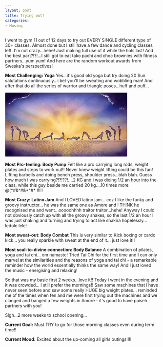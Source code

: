 ```yaml
---
layout: post
title: Trying out!
categories:
- Musing
---
```


I went to gym 11 out of 12 days to try out EVERY SINGLE different type of 30+ classes. Almost done but I still have a few dance and cycling classes left. I'm not crazy...hehe! Just making full use of it while the hols last! And the best part?!?!...I still got to eat tako pachi and choc brownies with fitness partners...yum yum! And here are the random workout awards from Sweska's perspectives!

**Most Challenging: Yoga** Yes...it's good old yoga but try doing 20 Sun salutations continuously...i bet you'll be sweating and wobbling man! And after that do all the series of warrior and triangle poses...huff and puff...

![](/img/salutation.jpg)

**Most Pro-feeling: Body Pump** Felt like a pro carrying long rods, weight plates and steps to work out!! Never knew weight lifting could be this fun! Lifting barbells and doing bench press, shoulder press...blah blah. Guess how much i was carrying?!?!??!....2 KG and i was dieing 1/2 an hour into the class, while this guy beside me carried 20 kg....10 times more @(\*#&^#&\*^#\* !!!!! 

**Most Crazy: Latino Jam** And I LOVED latino jam... coz I like the funky and groovy instructor... he was the same one as Amore and I THINK he recognised me and went...ooooohhhh traitor traitor...hehe! Anyway I could not obviously catch up with all the groovy shakes, so the last 1/2 an hour I was just shaking and turning and trying to act like shakira hopelessly... ledole lele!

**Most sweat-out: Body Combat** This is very similar to Kick boxing or cardo kick... you really sparkle with sweat at the end of it... just love it!!

**Most soul-to-divine connection: Body Balance** A combination of pilates, yoga and tai chi... om namaste! Tried Tai Chi for the first time and I can only marvel at the similarities and the reasons of yoga and tai chi - a remarkable reminder how the world essentially thinks the same way! And I just loved the music - energising and relaxing!

So that was my basic first 2 weeks...love it!! Today i went in the evening and it was crowded... I still prefer the mornings!! Saw some machines that i have never seen before and saw some really HUGE big weight plates... reminded me of the times when fen and me were first trying out the machines and we clanged and banged a few weights in Amore - it's good to have paiseh partners with you!

Sigh...2 more weeks to school opening...

**Current Goal:** Must TRY to go for those morning classes even during term time!!

**Current Mood:** Excited about the up-coming all girls outings!!!!

